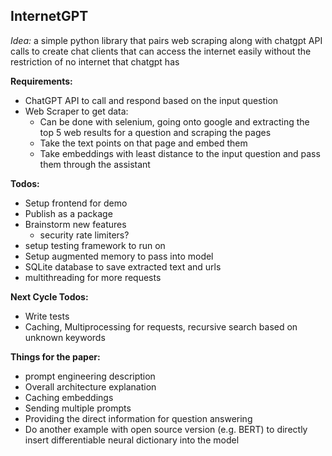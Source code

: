 ## InternetGPT
_Idea:_ a simple python library that pairs web scraping along with chatgpt API calls to create chat clients that can access the internet easily without the restriction of no internet that chatgpt has

**Requirements:**
 * ChatGPT API to call and respond based on the input question
 * Web Scraper to get data:
   * Can be done with selenium, going onto google and extracting the top 5 web results for a question and scraping the pages
   * Take the text points on that page and embed them
   * Take embeddings with least distance to the input question and pass them through the assistant

**Todos:**
 * Setup frontend for demo
 * Publish as a package
 * Brainstorm new features
   * security rate limiters?
 * setup testing framework to run on
 * Setup augmented memory to pass into model
 * SQLite database to save extracted text and urls
 * multithreading for more requests

**Next Cycle Todos:**
 * Write tests
 * Caching, Multiprocessing for requests, recursive search based on unknown keywords

**Things for the paper:**
 * prompt engineering description
 * Overall architecture explanation
 * Caching embeddings
 * Sending multiple prompts
 * Providing the direct information for question answering
 * Do another example with open source version (e.g. BERT) to directly insert differentiable neural dictionary into the model